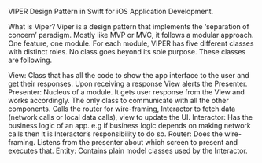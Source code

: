 VIPER Design Pattern in Swift for iOS Application Development.

What is Viper?
Viper is a design pattern that implements the ‘separation of concern’ paradigm. Mostly like MVP or MVC, it follows a modular approach. One feature, one module. For each module, VIPER has five different classes with distinct roles. No class goes beyond its sole purpose. These classes are following.

View: Class that has all the code to show the app interface to the user and get their responses. Upon receiving a response View alerts the Presenter.
Presenter: Nucleus of a module. It gets user response from the View and works accordingly. The only class to communicate with all the other components. Calls the router for wire-framing, Interactor to fetch data (network calls or local data calls), view to update the UI.
Interactor: Has the business logic of an app. e.g if business logic depends on making network calls then it is Interactor’s responsibility to do so.
Router: Does the wire-framing. Listens from the presenter about which screen to present and executes that.
Entity: Contains plain model classes used by the Interactor.
